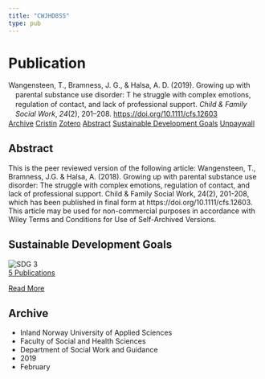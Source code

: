 ```yaml
---
title: "CWJHD8SS"
type: pub
---
```

<h1>Publication</h1>
<article id="csl-bib-container-CWJHD8SS" class="csl-bib-container">
  <div class="csl-bib-body" style="line-height: 1.35; padding-left: 1em; text-indent:-1em;">
  <div class="csl-entry">Wangensteen, T., Bramness, J. G., &amp; Halsa, A. D. (2019). Growing up with parental substance use disorder: T he struggle with complex emotions, regulation of contact, and lack of professional support. <i>Child &amp; Family Social Work</i>, <i>24</i>(2), 201&#x2013;208. <a href="https://doi.org/10.1111/cfs.12603">https://doi.org/10.1111/cfs.12603</a></div>
</div>
  <div class="csl-bib-buttons">
    <a href="#taxonomy-article-CWJHD8SS" class="csl-bib-button">Archive</a>
    <a href="https://app.cristin.no/results/show.jsf?id=1679271" alt="Cristin URL" class="csl-bib-button">Cristin</a>
    <a href="http://zotero.org/groups/5402882/items/CWJHD8SS" alt="Zotero URL" class="csl-bib-button">Zotero</a>
    <a href="#abstract-article-CWJHD8SS" class="csl-bib-button">Abstract</a>
    <a href="#sdg-article-CWJHD8SS" class="csl-bib-button">Sustainable Development Goals</a>
    <a href="https://munin.uit.no/bitstream/10037/15260/4/article.pdf" class="csl-bib-button">Unpaywall</a>
  </div>
  <div id="csl-bib-meta-container-CWJHD8SS"></div>
</article>
<div id="csl-bib-meta-CWJHD8SS" class="csl-bib-meta">
  <article id="abstract-article-CWJHD8SS" class="abstract-article">
    <h1>Abstract</h1>
    This is the peer reviewed version of the following article: Wangensteen, T., Bramness, J.G. &amp; Halsa, A. (2018). Growing up with parental substance use disorder: The struggle with complex emotions, regulation of contact, and lack of professional support. Child &amp; Family Social Work, 24(2), 201-208, which has been published in final form at https://doi.org/10.1111/cfs.12603. This article may be used for non-commercial purposes in accordance with Wiley Terms and Conditions for Use of Self-Archived Versions.
  </article>
  <article id="sdg-article-CWJHD8SS" class="sdg-article">
    <h1>Sustainable Development Goals</h1>
    <div class="sdg-container"><div id="sdg3" class="sdg"> <img src="{{< params subfolder >}}images/sdg/sdg03_en.png" class="image" alt="SDG 3"> <div class="sdg-overlay"> <a href="{{< params subfolder >}}en/archive/?sdg=3#archive" class="sdg-publication-count"><span>5</span> Publications</a> <p><a href="https://sdgs.un.org/goals/goal3" class="sdg-read-more">Read More</a></p> </div> </div></div>
  </article>
  <article id="taxonomy-article-CWJHD8SS" class="taxonomy-article">
    <h1>Archive</h1>
    <ul>
      <li>Inland Norway University of Applied Sciences</li>
      <li>Faculty of Social and Health Sciences</li>
      <li>Department of Social Work and Guidance</li>
      <li>2019</li>
      <li>February</li>
    </ul>
  </article>
</div>
